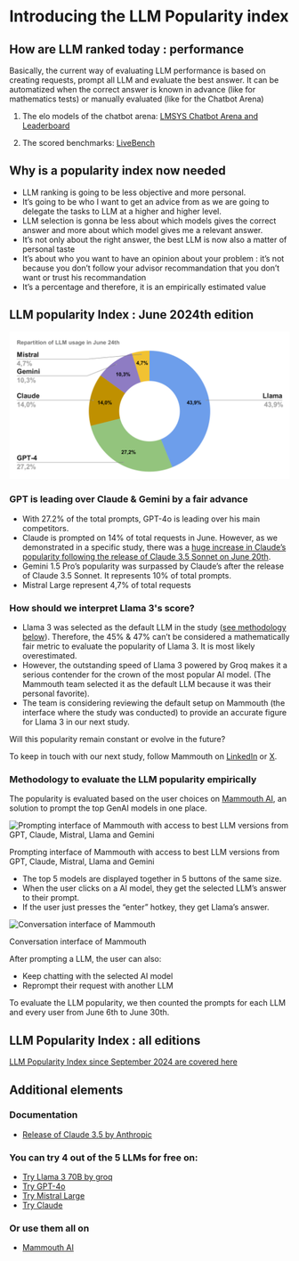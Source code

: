 # Introducing the LLM Popularity index

## How are LLM ranked today : performance

Basically, the current way of evaluating LLM performance is based on creating requests, prompt all LLM and evaluate the best answer. It can be automatized when the correct answer is known in advance (like for mathematics tests) or manually evaluated (like for the Chatbot Arena)

1) The elo models of the chatbot arena:  [LMSYS Chatbot Arena and Leaderboard](https://chat.lmsys.org/)

2) The scored benchmarks: [LiveBench](https://livebench.ai/) 

## Why is a popularity index now needed

- LLM ranking is going to be less objective and more personal.
- It’s going to be who I want to get an advice from as we are going to delegate the tasks to LLM at a higher and higher level.
- LLM selection is gonna be less about which models gives the correct answer and more about which model gives me a relevant answer.
- It’s not only about the right answer, the best LLM is now also a matter of personal taste
- It’s about who you want to have an opinion about your problem : it’s not because you don’t follow your advisor recommandation that you don’t want or trust his recommandation
- It’s a percentage and therefore, it is an empirically estimated value

## LLM popularity Index : June 2024th edition

![Repartition of LLM usage in June 24th.svg](Repartition_of_LLM_usage_in_June_24th.svg)

### GPT is leading over Claude & Gemini by a fair advance

- With 27.2% of the total prompts, GPT-4o is leading over his main competitors.
- Claude is prompted on 14% of total requests in June. However, as we demonstrated in a specific study, there was a [huge increase in Claude’s popularity following the release of Claude 3.5 Sonnet on June 20th](https://www.notion.so/Claude-s-popularity-surpasses-GPT-s-following-the-release-of-Claude-3-5-Sonnet-1d0ff5a2c9744e349ddedd0e92ae559c?pvs=21).
- Gemini 1.5 Pro’s popularity was surpassed by Claude’s after the release of Claude 3.5 Sonnet. It represents 10% of total prompts.
- Mistral Large represent 4,7% of total requests

### How should we interpret Llama 3's score?

- Llama 3 was selected as the default LLM in the study ([see methodology below](https://www.notion.so/Introducing-the-LLM-Popularity-index-9df6d1f707964e308bdb9f134874b6f9?pvs=21)). Therefore, the 45% & 47% can’t be considered a mathematically fair metric to evaluate the popularity of Llama 3. It is most likely overestimated.
- However, the outstanding speed of Llama 3 powered by Groq makes it a serious contender for the crown of the most popular AI model. (The Mammouth team selected it as the default LLM because it was their personal favorite).
- The team is considering reviewing the default setup on Mammouth (the interface where the study was conducted) to provide an accurate figure for Llama 3 in our next study.

Will this popularity remain constant or evolve in the future? 

To keep in touch with our next study, follow Mammouth on [LinkedIn](https://www.linkedin.com/company/mammouth-ai) or [X](http://x.com/mammouth_ai).

### **Methodology to evaluate the LLM popularity empirically**

The popularity is evaluated based on the user choices on [Mammouth AI](https://mammouth.ai),  an solution to prompt the top GenAI models in one place.

![Prompting interface of Mammouth with access to best LLM versions from GPT, Claude, Mistral, Llama and Gemini](Untitled.png)

Prompting interface of Mammouth with access to best LLM versions from GPT, Claude, Mistral, Llama and Gemini

- The top 5 models are displayed together in 5 buttons of the same size.
- When the user clicks on a AI model, they get the selected LLM’s answer to their prompt.
- If the user just presses the “enter” hotkey, they get Llama’s answer.

![Conversation interface of Mammouth](Untitled%201.png)

Conversation interface of Mammouth

After prompting a LLM, the user can also:

- Keep chatting with the selected AI model
- Reprompt their request with another LLM

To evaluate the LLM popularity, we then counted the prompts for each LLM and every user from June 6th to June 30th. 

## LLM Popularity Index : all editions

[LLM Popularity Index since September 2024 are covered here](../the-most-popular-llm)

## Additional elements

### Documentation

- [Release of Claude 3.5 by Anthropic](https://www.anthropic.com/news/claude-3-family)

### You can try 4 out of the 5 LLMs for free on:

- [Try Llama 3 70B by groq](http://groq.com)
- [Try GPT-4o](http://www.chatgpt.com)
- [Try Mistral Large](https://chat.mistral.ai/chat)
- [Try Claude](https://claude.ai/)

### Or use them all on

- [Mammouth AI](http://mammouth.ai)